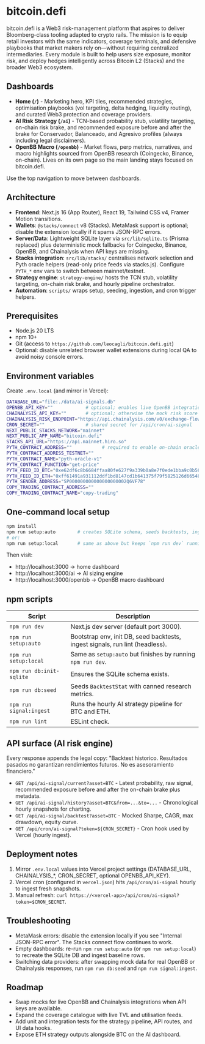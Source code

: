 # bitcoin.defi

bitcoin.defi is a Web3 risk-management platform that aspires to deliver Bloomberg-class tooling adapted to crypto rails. The mission is to equip retail investors with the same indicators, coverage terminals, and defensive playbooks that market makers rely on—without requiring centralized intermediaries. Every module is built to help users size exposure, monitor risk, and deploy hedges intelligently across Bitcoin L2 (Stacks) and the broader Web3 ecosystem.

## Dashboards

- **Home (`/`)** - Marketing hero, KPI tiles, recommended strategies, optimisation playbooks (vol targeting, delta hedging, liquidity routing), and curated Web3 protection and coverage providers.
- **AI Risk Strategy (`/ai`)** - TCN-based probability stub, volatility targeting, on-chain risk brake, and recommended exposure before and after the brake for Conservador, Balanceado, and Agresivo profiles (always including legal disclaimers).
- **OpenBB Macro (`/openbb`)** - Market flows, perp metrics, narratives, and macro highlights sourced from OpenBB research (Coingecko, Binance, on-chain). Lives on its own page so the main landing stays focused on bitcoin.defi.

Use the top navigation to move between dashboards.

## Architecture

- **Frontend**: Next.js 16 (App Router), React 19, Tailwind CSS v4, Framer Motion transitions.
- **Wallets**: `@stacks/connect` v8 (Stacks). MetaMask support is optional; disable the extension locally if it spams JSON-RPC errors.
- **Server/Data**: Lightweight SQLite layer via `src/lib/sqlite.ts` (Prisma replaced) plus deterministic mock fallbacks for Coingecko, Binance, OpenBB, and Chainalysis when API keys are missing.
- **Stacks integration**: `src/lib/stacks/` centralises network selection and Pyth oracle helpers (read-only price feeds via stacks.js). Configure `PYTH_*` env vars to switch between mainnet/testnet.
- **Strategy engine**: `strategy-engine/` hosts the TCN stub, volatility targeting, on-chain risk brake, and hourly pipeline orchestrator.
- **Automation**: `scripts/` wraps setup, seeding, ingestion, and cron trigger helpers.

## Prerequisites

- Node.js 20 LTS
- npm 10+
- Git (access to `https://github.com/leocagli/bitcoin.defi.git`)
- Optional: disable unrelated browser wallet extensions during local QA to avoid noisy console errors.

## Environment variables

Create `.env.local` (and mirror in Vercel):

```bash
DATABASE_URL="file:./data/ai-signals.db"
OPENBB_API_KEY=""            # optional; enables live OpenBB integration when present
CHAINALYSIS_API_KEY=""       # optional; otherwise the mock risk score is used
CHAINALYSIS_RISK_ENDPOINT="https://api.chainalysis.com/v0/exchange-flows/{asset}"
CRON_SECRET=""               # shared secret for /api/cron/ai-signal
NEXT_PUBLIC_STACKS_NETWORK="mainnet"
NEXT_PUBLIC_APP_NAME="bitcoin.defi"
STACKS_API_URL="https://api.mainnet.hiro.so"
PYTH_CONTRACT_ADDRESS=""           # required to enable on-chain oracle reads (mainnet)
PYTH_CONTRACT_ADDRESS_TESTNET=""
PYTH_CONTRACT_NAME="pyth-oracle-v1"
PYTH_CONTRACT_FUNCTION="get-price"
PYTH_FEED_ID_BTC="0xe62df6c8b6684ffaa80fe627f9a339b0a8e7f0ede1bba9c0b566b0b6c3f0961a"
PYTH_FEED_ID_ETH="0xff61491a931112ddf1bd8147cd1b641375f79f5825126d665480874634fd0ace"
PYTH_SENDER_ADDRESS="SP000000000000000000002Q6VF78"
COPY_TRADING_CONTRACT_ADDRESS=""
COPY_TRADING_CONTRACT_NAME="copy-trading"
```

## One-command local setup

```bash
npm install
npm run setup:auto        # creates SQLite schema, seeds backtests, ingests signals, runs lint
# or:
npm run setup:local       # same as above but keeps `npm run dev` running on port 3000
```

Then visit:

- http://localhost:3000 -> home dashboard
- http://localhost:3000/ai -> AI sizing engine
- http://localhost:3000/openbb -> OpenBB macro dashboard

## npm scripts

| Script | Description |
| ------ | ----------- |
| `npm run dev` | Next.js dev server (default port 3000). |
| `npm run setup:auto` | Bootstrap env, init DB, seed backtests, ingest signals, run lint (headless). |
| `npm run setup:local` | Same as `setup:auto` but finishes by running `npm run dev`. |
| `npm run db:init-sqlite` | Ensures the SQLite schema exists. |
| `npm run db:seed` | Seeds `BacktestStat` with canned research metrics. |
| `npm run signal:ingest` | Runs the hourly AI strategy pipeline for BTC and ETH. |
| `npm run lint` | ESLint check. |

## API surface (AI risk engine)

Every response appends the legal copy: "Backtest historico. Resultados pasados no garantizan rendimientos futuros. No es asesoramiento financiero."

- `GET /api/ai-signal/current?asset=BTC` - Latest probability, raw signal, recommended exposure before and after the on-chain brake plus metadata.
- `GET /api/ai-signal/history?asset=BTC&from=...&to=...` - Chronological hourly snapshots for charting.
- `GET /api/ai-signal/backtest?asset=BTC` - Mocked Sharpe, CAGR, max drawdown, equity curve.
- `GET /api/cron/ai-signal?token=${CRON_SECRET}` - Cron hook used by Vercel (hourly ingest).

## Deployment notes

1. Mirror `.env.local` values into Vercel project settings (DATABASE_URL, CHAINALYSIS_*, CRON_SECRET, optional OPENBB_API_KEY).
2. Vercel cron (configured in `vercel.json`) hits `/api/cron/ai-signal` hourly to ingest fresh snapshots.
3. Manual refresh: `curl https://<vercel-app>/api/cron/ai-signal?token=$CRON_SECRET`.

## Troubleshooting

- MetaMask errors: disable the extension locally if you see "Internal JSON-RPC error". The Stacks connect flow continues to work.
- Empty dashboards: re-run `npm run setup:auto` (or `npm run setup:local`) to recreate the SQLite DB and ingest baseline rows.
- Switching data providers: after swapping mock data for real OpenBB or Chainalysis responses, run `npm run db:seed` and `npm run signal:ingest`.

## Roadmap

- Swap mocks for live OpenBB and Chainalysis integrations when API keys are available.
- Expand the coverage catalogue with live TVL and utilisation feeds.
- Add unit and integration tests for the strategy pipeline, API routes, and UI data hooks.
- Expose ETH strategy outputs alongside BTC on the AI dashboard.
